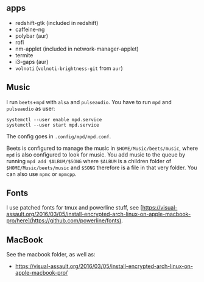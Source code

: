 ## apps
* redshift-gtk (included in redshift)
* caffeine-ng
* polybar (aur)
* rofi
* nm-applet (included in network-manager-applet)
* termite
* i3-gaps (aur)
* `volnoti` (`volnoti-brightness-git` from `aur`)


## Music
I run `beets`+`mpd` with `alsa` and `pulseaudio`. You have to
run `mpd` and `pulseaudio` as user:

```
systemctl --user enable mpd.service
systemctl --user start mpd.service
```

The config goes in `.config/mpd/mpd.conf`.

Beets is configured to manage the music in `$HOME/Music/beets/music`, where
`mpd` is also configured to look for music. You add music to the queue by
running `mpd add $ALBUM/$SONG` where `$ALBUM` is a children folder
of `$HOME/Music/beets/music` and `$SONG` therefore is a file in that very folder.
You can also use `npmc` or `npmcpp`.

## Fonts
I use patched fonts for tmux and powerline stuff, see
[https://visual-assault.org/2016/03/05/install-encrypted-arch-linux-on-apple-macbook-pro/here](https://github.com/powerline/fonts).

## MacBook
See the macbook folder, as well as:
* https://visual-assault.org/2016/03/05/install-encrypted-arch-linux-on-apple-macbook-pro/
